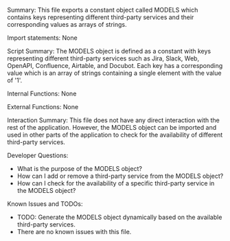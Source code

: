 Summary:
This file exports a constant object called MODELS which contains keys representing different third-party services and their corresponding values as arrays of strings. 

Import statements:
None

Script Summary:
The MODELS object is defined as a constant with keys representing different third-party services such as Jira, Slack, Web, OpenAPI, Confluence, Airtable, and Docubot. Each key has a corresponding value which is an array of strings containing a single element with the value of '1'. 

Internal Functions:
None

External Functions:
None

Interaction Summary:
This file does not have any direct interaction with the rest of the application. However, the MODELS object can be imported and used in other parts of the application to check for the availability of different third-party services.

Developer Questions:
- What is the purpose of the MODELS object?
- How can I add or remove a third-party service from the MODELS object?
- How can I check for the availability of a specific third-party service in the MODELS object?

Known Issues and TODOs:
- TODO: Generate the MODELS object dynamically based on the available third-party services.
- There are no known issues with this file.